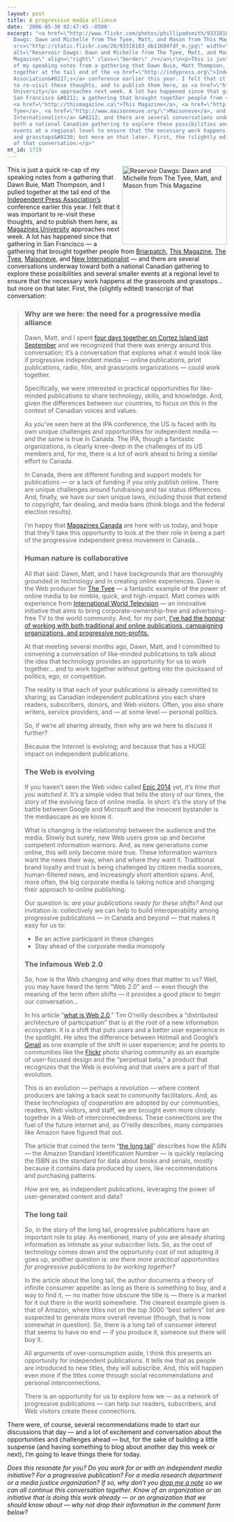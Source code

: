 ```yaml
---
layout: post
title: A progressive media alliance
date: '2006-05-30 02:47:45 -0500'
excerpt: "<a href=\"http://www.flickr.com/photos/phillipadsmith/93318183/\" title=\"Reservoir
  Dawgs: Dawn and Michelle from The Tyee, Matt, and Mason from This Magazine\"><img
  src=\"http://static.flickr.com/28/93318183_db11684fdf_m.jpg\" width=\"240\" height=\"180\"
  alt=\"Reservoir Dawgs: Dawn and Michelle from The Tyee, Matt, and Mason from This
  Magazine\" align=\"right\" class=\"border\" /></a>\r\n<p>This is just a quick re-cap
  of my speaking notes from a gathering that Dawn Buie, Matt Thompson, and I pulled
  together at the tail end of the <a href=\"http://indypress.org\">Independent Press
  Association&#8217;s</a> conference earlier this year. I felt that it was important
  to re-visit these thoughts, and to publish them here, as <a href=\"http://www.magsu.com/\">Magazines
  University</a> approaches next week. A lot has happened since that gathering in
  San Francisco &#8212; a gathering that brought together people from <a href=\"http://www.briarpatchmagazine.com/\">Briarpatch</a>,
  <a href=\"http://thismagazine.ca\">This Magazine</a>, <a href=\"http://thetyee.ca\">The
  Tyee</a>, <a href=\"http://www.maisonneuve.org/\">Maisoneve</a>, and <a href=\"http://newint.org\">New
  Internationalist</a> &#8212; and there are several conversations underway toward
  both a national Canadian gathering to explore these possibilities and several smaller
  events at a regional level to ensure that the necessary work happens at the grassroots
  and grasstops&#8230; but more on that later. First, the (slightly edited) transcript
  of that conversation:</p>"
mt_id: 1719
---
```

<a href="http://www.flickr.com/photos/phillipadsmith/93318183/" title="Reservoir Dawgs: Dawn and Michelle from The Tyee, Matt, and Mason from This Magazine"><img src="http://static.flickr.com/28/93318183_db11684fdf_m.jpg" width="240" height="180" alt="Reservoir Dawgs: Dawn and Michelle from The Tyee, Matt, and Mason from This Magazine" align="right" class="border" /></a>
<p>This is just a quick re-cap of my speaking notes from a gathering that Dawn Buie, Matt Thompson, and I pulled together at the tail end of the <a href="http://indypress.org">Independent Press Association&#8217;s</a> conference earlier this year. I felt that it was important to re-visit these thoughts, and to publish them here, as <a href="http://www.magsu.com/">Magazines University</a> approaches next week. A lot has happened since that gathering in San Francisco &#8212; a gathering that brought together people from <a href="http://www.briarpatchmagazine.com/">Briarpatch</a>, <a href="http://thismagazine.ca">This Magazine</a>, <a href="http://thetyee.ca">The Tyee</a>, <a href="http://www.maisonneuve.org/">Maisoneve</a>, and <a href="http://newint.org">New Internationalist</a> &#8212; and there are several conversations underway toward both a national Canadian gathering to explore these possibilities and several smaller events at a regional level to ensure that the necessary work happens at the grassroots and grasstops&#8230; but more on that later. First, the (slightly edited) transcript of that conversation:</p>

<blockquote>

<h3>Why are we here: the need for a progressive media alliance</h3>

<p>Dawn, Matt, and I spent <a href="http://webofchange.org">four days together on Cortez Island last September</a> and we recognized that there was energy around this conversation; it&#8217;s a conversation that explores what it would look like if progressive independent media &#8212; online publications, print publications, radio, film, and grassroots organizations &#8212; could work together.&#160;</p>

<p>Specifically, we were interested in practical opportunities for like-minded publications to share technology, skills, and knowledge. And, given the differences between our countries, to focus on this in the context of Canadian voices and values.</p>

<p>As you&#8217;ve seen here at the IPA conference, the US is faced with its own unique challenges and opportunities for independent media &#8212; and the same is true in Canada. The IPA, though a fantastic organizations, is clearly knee-deep in the challenges of its US members and, for me, there is a lot of work ahead to bring a similar effort to Canada.&#160;</p>

<p>In Canada, there are different funding and support models for publications &#8212; or a lack of funding if you only publish online. There are unique challenges around fundraising and tax status differences. And, finally, we have our own unique laws, including those that extend to copyright, fair dealing, and media bans (think blogs and the federal election results).</p>

<p>I&#8217;m happy that <a href="http://www.magazinescanada.ca/">Magazines Canada</a>  are here with us today, and hope that they&#8217;ll take this opportunity to look at the their role in being a part of the progressive independent press movement in Canada...</p>

<h3>Human nature is collaborative</h3>

<p>All that said: Dawn, Matt, and I have backgrounds that are thoroughly grounded in technology and in creating online experiences. Dawn is the Web producer for <a href="http://thetyee.ca">The Tyee</a> &#8212; a fantastic example of the power of online media to be nimble, quick, and high-impact. Matt comes with experience from <a href="http://www.iwtnews.com">International World Television</a> &#8212; an innovative initiative that aims to bring corporate-ownership-free and advertising-free TV to the world community. And, for my part, <a href="http://communitybandwidth.ca/about/clients-projects">I&#8217;ve had the honour of working with both traditional and online publications, campaigning organizations, and progressive non-profits.</a></p>

<p>At that meeting several months ago, Dawn, Matt, and I committed to convening a conversation of like-minded publications to talk about the idea that technology provides an opportunity for us to work together... and to work together without getting into the quicksand of politics, ego, or competition.&#160;</p>

<p>The reality is that each of your publications is already committed to sharing; as Canadian independent publications you each share readers, subscribers, donors, and Web visitors. Often, you also share writers, service providers, and &#8212; at some level &#8212; personal politics.</p>

<p>So, if we&#8217;re all sharing already, then why are we here to discuss it further?&#160;</p>

<p>Because the Internet is evolving; and because that has a HUGE impact on independent publications.&#160;</p>

<h3>The Web is evolving</h3>

<p>If you haven&#8217;t seen the Web video called <a href="http://www.robinsloan.com/epic/">Epic 2014</a> yet, <em>it&#8217;s time that you watched it</em>. It&#8217;s a simple video that tells the story of our times, the story of the evolving face of online media. In short: it&#8217;s the story of the battle between Google and Microsoft and the innocent bystander is the mediascape as we know it.</p>

<p>What is changing is the relationship between the audience and the media. Slowly but surely, new Web users grow up and become competent information warriors. And, as new generations come online, this will only become more true. These Information warriors want the news their way, when and where they want it. Traditional brand loyalty and trust is being challenged by citizen media sources, human-filtered news, and increasingly short attention spans. And, more often, the big corporate media is taking notice and changing their approach to online publishing.&#160;</p>

<p><p>Our question is: <em>are your publications ready for these shifts?</em> And our invitation is: collectively we can help to build interoperability among progressive publications &#8212; in Canada and beyond &#8212; that makes it easy for us to:</p>

<ul>
<li>Be an active participant in these changes</li>
<li>Stay ahead of the corporate media monopoly</li>
</ul>

<h3>The infamous Web 2.0</h3>

<p>So, how is the Web changing and why does that matter to us? Well, you may have heard the term &#8220;Web 2.0&#8221; and &#8212; even though the meaning of the term often shifts &#8212; it provides a good place to begin our conversation...</p>

<p>In his article &#8220;<a href="http://www.oreillynet.com/pub/a/oreilly/tim/news/2005/09/30/what-is-web-20.html">what is Web 2.0</a>,&#8221; Tim O&#8217;reilly describes a &#8220;distributed architecture of participation&#8221; that is at the root of a new information ecosystem. It is a shift that puts users and a better user experience in the spotlight. He sites the difference between Hotmail and Google&#8217;s <a href="http://google.com/mail">Gmail</a> as one example of the shift in user experience; and he points to communities like the <a href="http://flickr.com">Flickr</a> photo sharing community as an example of user-focused design and the &#8220;perpetual beta,&#8221; a product that recognizes that the Web is evolving and that users are a part of that evolution.</p>

<p>This is an evolution &#8212; perhaps a revolution &#8212; where content producers are taking a back seat to community facilitators. And, as these <em>technologies of cooperation</em> are adopted by our communities, readers, Web visitors, and staff, we are brought even more closely together in a Web of interconnectedness. These connections are the fuel of the future internet and, as O&#8217;reilly describes, many companies like Amazon have figured that out.&#160;</p>

<p>The article that coined the term &#8220;<a href="http://wired.com/wired/archive/12.10/tail.html">the long tail</a>&#8221; describes how the ASIN &#8212; the Amazon Standard Identification Number &#8212; is quickly replacing the ISBN as the standard for data about books and serials, mostly because it contains data produced by users, like recommendations and purchasing patterns.</p>

<p>How are we, as independent publications, leveraging the power of user-generated content and data?&#160;</p>

<h3>The long tail</h3>

<p>So, in the story of the long tail, progressive publications have an important role to play. As mentioned, many of you are already sharing information as intimate as your subscriber lists. So, as the cost of technology comes down and the opportunity cost of not adopting it goes up, another question is: <em>are there more practical opportunities for progressive publications to be working together?</em>&#160;</p>

<p>In the article about the long tail, the author documents a theory of infinite consumer appetite: as long as there is something to buy, and a way to find it, &#8212; no matter how obscure the title is &#8212; there is a market for it out there in the world somewhere. The clearest example given is that of Amazon, where titles not on the top 3000 &#8220;best sellers&#8221; list are suspected to generate more overall revenue (though, that is now somewhat in question). So, there is a long tail of consumer interest that seems to have no end &#8212; if you produce it, someone out there will buy it.</p>

<p>All arguments of over-consumption aside, I think this presents an opportunity for independent publications. It tells me that as people are introduced to new titles, they will subscribe. And, this will happen even more if the titles come through social recommendations and personal interconnections.</p>

<p>There is an opportunity for us to explore how we &#8212; as a network of progressive publications &#8212; can help our readers, subscribers, and Web visitors create these connections.</p>
</blockquote>

<p>There were, of course, several recommendations made to start our discussions that day &#8212; and a lot of excitement and conversation about the opportunities and challenges ahead &#8212; but, for the sake of building a little suspense (and having something to blog about another day this week or next), I&#8217;m going to leave things there for today.</p>

<p><i>Does this resonate for you? Do you work for or with an independent media initiative? For a progressive publication? For a media research department or a media justice organization? If so, why don&#8217;t you <a href="http://communitybandwidth.ca/about/contact">drop me a note</a> so we can all continue this conversation together. Know of an organization or an initiative that is doing this work already &#8212; or an orgnaization that we should know about &#8212; why not drop their information in the comment form below?</i></p>
